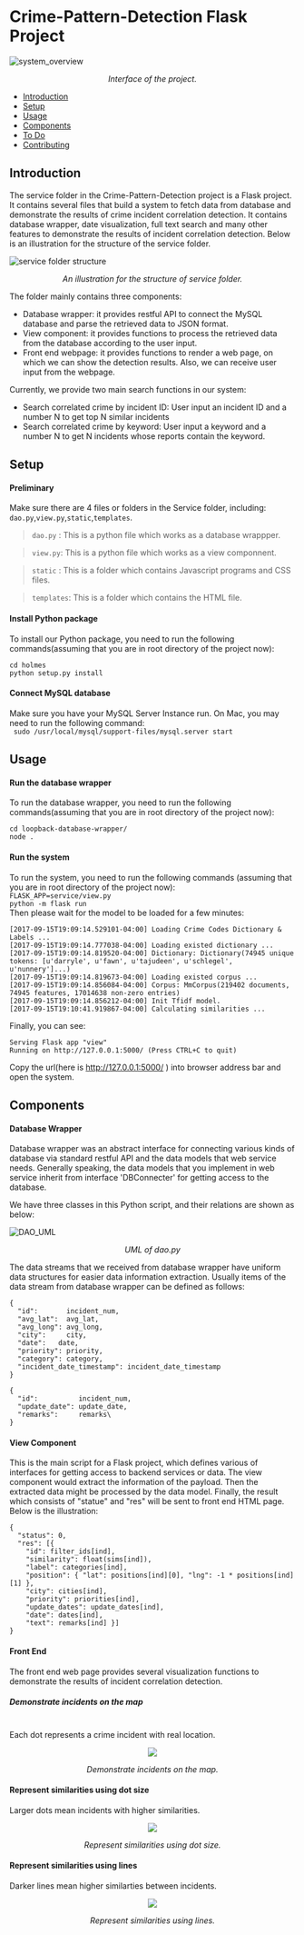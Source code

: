 # Crime-Pattern-Detection Flask Project
![system_overview](https://github.com/meowoodie/Crime-Pattern-Detection-for-APD/blob/Suyi/service/static/readme_img/System_overview.jpeg)

*<p align="center">Interface of the project.</p>*

* [Introduction](#introduction)
* [Setup](#setup)
* [Usage](#usage)
* [Components](#components)
* [To Do](#to-do)
* [Contributing](#contributing)


## Introduction
The service folder in the Crime-Pattern-Detection project is a Flask project. It contains several files that build a system to fetch data from database and demonstrate the results of crime incident correlation detection. It contains database wrapper, date visualization, full text search and many other features to demonstrate the results of incident correlation detection. Below is an illustration for the structure of the service folder. 

![service folder structure](https://github.com/meowoodie/Crime-Pattern-Detection-for-APD/blob/Suyi/service/static/readme_img/service_folder_structure.png)

*<p align="center">An illustration for the structure of service folder.</p>*

The folder mainly contains three components:

- Database wrapper: it provides restful API to connect the MySQL database and parse the retrieved data to JSON format.
- View component: it provides functions to process the retrieved data from the database according to the user input.
- Front end webpage: it provides functions to render a web page, on which we can show the detection results. Also, we can receive user input from the webpage.

Currently, we provide two main search functions in our system:
- Search correlated crime by incident ID: User input an incident ID and a number N to get top N similar incidents
- Search correlated crime by keyword: User input a keyword and a number N to get N incidents whose reports contain the keyword.

## Setup

#### Preliminary
Make sure there are 4 files or folders in the Service folder, including:  ```dao.py```,```view.py```,```static```,```templates```.<br />  
> ```dao.py``` : This is a python file which works as a database wrappper. 

> ```view.py```: This is a python file which works as a view componnent. 

> ```static``` : This is a folder which contains Javascript programs and CSS files.

> ```templates```: This is a folder which contains the HTML file.

#### Install Python package
To install our Python package, you need to run the following commands(assuming that you are in root directory of the project now):
```
cd holmes
python setup.py install
```

#### Connect MySQL database
Make sure you have your MySQL Server Instance run. 
On Mac, you may need to run the following command:<br />
``` sudo /usr/local/mysql/support-files/mysql.server start```

## Usage

#### Run the database wrapper
To run the database wrapper, you need to run the following commands(assuming that you are in root directory of the project now):
```
cd loopback-database-wrapper/
node .
```

#### Run the system
To run the system, you need to run the following commands (assuming that you are in root directory of the project now):<br />
```FLASK_APP=service/view.py```<br />
```python -m flask run```<br />
Then please wait for the model to be loaded for a few minutes:
```
[2017-09-15T19:09:14.529101-04:00] Loading Crime Codes Dictionary & Labels ...
[2017-09-15T19:09:14.777038-04:00] Loading existed dictionary ...
[2017-09-15T19:09:14.819520-04:00] Dictionary: Dictionary(74945 unique tokens: [u'darryle', u'fawn', u'tajudeen', u'schlegel', u'nunnery']...)
[2017-09-15T19:09:14.819673-04:00] Loading existed corpus ...
[2017-09-15T19:09:14.856084-04:00] Corpus: MmCorpus(219402 documents, 74945 features, 17014638 non-zero entries)
[2017-09-15T19:09:14.856212-04:00] Init Tfidf model.
[2017-09-15T19:10:41.919867-04:00] Calculating similarities ...
```
Finally, you can see:
``` 
Serving Flask app "view"
Running on http://127.0.0.1:5000/ (Press CTRL+C to quit)
```
Copy the url(here is http://127.0.0.1:5000/ ) into browser address bar and open the system.

## Components

#### Database Wrapper

Database wrapper was an abstract interface for connecting various kinds of database via standard restful API and the data models that web service needs. Generally speaking, the data models that you implement in web service inherit from interface 'DBConnecter' for getting access to the database. 

We have three classes in this Python script, and their relations are shown as below:

![DAO_UML](https://github.com/meowoodie/Crime-Pattern-Detection-for-APD/blob/Suyi/service/static/readme_img/DAO_UML.png)

*<p align="center">UML of dao.py</p>*

The data streams that we received from database wrapper have uniform data structures for easier data information extraction.
Usually items of the data stream from database wrapper can be defined as follows:
```
{
  "id":       incident_num,
  "avg_lat":  avg_lat,
  "avg_long": avg_long,
  "city":     city,
  "date":   date,
  "priority": priority,
  "category": category,
  "incident_date_timestamp": incident_date_timestamp
}
```
```
{
  "id":          incident_num,
  "update_date": update_date,
  "remarks":     remarks\
}
```

#### View Component

This is the main script for a Flask project, which defines various of interfaces for getting access to backend services or data. The view component would extract the information of the payload. Then the extracted data might be processed by the data model. Finally, the result which consists of "statue" and "res" will be sent to front end HTML page. Below is the illustration:
```
{
  "status": 0,
  "res": [{
    "id": filter_ids[ind], 
    "similarity": float(sims[ind]), 
    "label": categories[ind],
    "position": { "lat": positions[ind][0], "lng": -1 * positions[ind][1] },
    "city": cities[ind],
    "priority": priorities[ind],
    "update_dates": update_dates[ind],
    "date": dates[ind],
    "text": remarks[ind] }]
}
```
#### Front End

The front end web page provides several visualization functions to demonstrate the results of incident correlation detection.

##### Demonstrate incidents on the map
<br>Each dot represents a crime incident with real location.</br>
<div align=center><img src="https://github.com/meowoodie/Crime-Pattern-Detection-for-APD/blob/Suyi/service/static/readme_img/dots_on_map.gif"/></div>

*<p align="center">Demonstrate incidents on the map.</p>*

#### Represent similarities using dot size
Larger dots mean incidents with higher similarities.
<div align=center><img src="https://github.com/meowoodie/Crime-Pattern-Detection-for-APD/blob/Suyi/service/static/readme_img/biggerdots.jpg"/></div>

*<p align="center">Represent similarities using dot size.</p>*

#### Represent similarities using lines
Darker lines mean higher similarties between incidents.
<div align=center><img src="https://github.com/meowoodie/Crime-Pattern-Detection-for-APD/blob/Suyi/service/static/readme_img/lines.gif"/></div>

*<p align="center">Represent similarities using lines.</p>*
